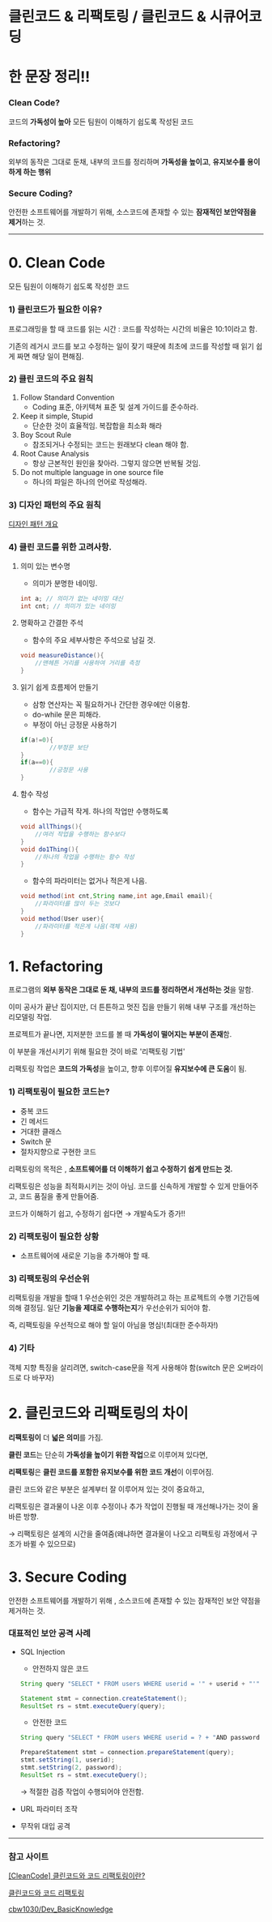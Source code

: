 # 클린코드 & 리팩토링 / 클린코드 & 시큐어코딩

# 한 문장 정리‼️

### Clean Code?

코드의 **가독성이 높아** 모든 팀원이 이해하기 쉽도록 작성된 코드

### Refactoring?

외부의 동작은 그대로 둔채, 내부의 코드를 정리하며 **가독성을 높이고**, **유지보수를 용이하게 하는 행위**

### Secure Coding?

안전한 소프트웨어를 개발하기 위해, 소스코드에 존재할 수 있는 **잠재적인 보안약점을 제거**하는 것.

---

# 0. Clean Code

모든 팀원이 이해하기 쉽도록 작성한 코드 

### 1) 클린코드가 필요한 이유?

프로그래밍을 할 때 코드를 읽는 시간 : 코드를 작성하는 시간의 비율은 10:1이라고 함.

기존의 레거시 코드를 보고 수정하는 일이 잦기 때문에 최초에 코드를 작성할 때 읽기 쉽게 짜면 해당 일이 편해짐.

### 2) 클린 코드의 주요 원칙

1. Follow Standard Convention
    - Coding 표준, 아키텍쳐 표준 및 설계 가이드를 준수하라.
2. Keep it simple, Stupid
    - 단순한 것이 효율적임. 복잡합을 최소화 해라
3. Boy Scout Rule
    - 참조되거나 수정되는 코드는 원래보다 clean 해야 함.
4. Root Cause Analysis
    - 항상 근본적인 원인을 찾아라. 그렇지 않으면 반복될 것임.
5. Do not multiple language in one source file
    - 하나의 파일은 하나의 언어로 작성해라.

### 3) 디자인 패턴의 주요 원칙

[디자인 패턴 개요](../design_pattern/디자인패턴개요.md)

### 4) 클린 코드를 위한 고려사항.

1. 의미 있는 변수명
    - 의미가 분명한 네이밍.

    ```java
    int a; // 의미가 없는 네이밍 대신
    int cnt; // 의미가 있는 네이밍
    ```

2. 명확하고 간결한 주석
    - 함수의 주요 세부사항은 주석으로 남길 것.

    ```java
    void measureDistance(){
    	//맨헤튼 거리를 사용하여 거리를 측정
    }
    ```

3. 읽기 쉽게 흐름제어 만들기
    - 삼항 연산자는 꼭 필요하거나 간단한 경우에만 이용함.
    - do-while 문은 피해라.
    - 부정이 아닌 긍정문 사용하기

    ```java
    if(a!=0){
    		//부정문 보단
    }
    if(a==0){
    		//긍정문 사용
    }
    ```

4. 함수 작성
    - 함수는 가급적 작게. 하나의 작업만 수행하도록

    ```java
    void allThings(){
    	//여러 작업을 수행하는 함수보다
    }
    void do1Thing(){
    	//하나의 작업을 수행하는 함수 작성
    }
    ```

    - 함수의 파라미터는 없거나 적은게 나음.

    ```java
    void method(int cnt,String name,int age,Email email){
    	//파라미터를 많이 두는 것보다
    }
    void method(User user){
    	//파라미터를 적은게 나음(객체 사용)
    }
    ```

# 1. Refactoring

프로그램의 **외부 동작은 그대로 둔 채, 내부의 코드를 정리하면서 개선하는 것**을 말함.

이미 공사가 끝난 집이지만, 더 튼튼하고 멋진 집을 만들기 위해 내부 구조를 개선하는 리모델링 작업.

프로젝트가 끝나면, 지저분한 코드를 볼 때 **가독성이 떨어지는 부분이 존재**함.

이 부분을 개선시키기 위해 필요한 것이 바로 '리팩토링 기법'

리팩토링 작업은 **코드의 가독성**을 높이고, 향후 이루어질 **유지보수에 큰 도움**이 됨.

### 1) 리팩토링이 필요한 코드는?

- 중복 코드
- 긴 메서드
- 거대한 클래스
- Switch 문
- 절차지향으로 구현한 코드

리팩토링의 목적은 , **소프트웨어를 더 이해하기 쉽고 수정하기 쉽게 만드는 것.**

리팩토링은 성능을 최적화시키는 것이 아님. 코드를 신속하게 개발할 수 있게 만들어주고, 코드 품질을 좋게 만들어줌.

코드가 이해하기 쉽고, 수정하기 쉽다면 → 개발속도가 증가!!

### 2) 리팩토링이 필요한 상황

- 소프트웨어에 새로운 기능을 추가해야 할 때.

### 3) 리팩토링의 우선순위

리팩토링을 개발을 할때 1 우선순위인 것은 개발하려고 하는 프로젝트의 수행 기간등에 의해 결정딤. 일단 **기능을 제대로 수행하는지**가 우선순위가 되어야 함.

즉, 리팩토링을 우선적으로 해야 할 일이 아님을 명심!(최대한 준수하자!)

### 4) 기타

객체 지향 특징을 살리려면, switch-case문을 적게 사용해야 함(switch 문은 오버라이드로 다 바꾸자)

# 2. 클린코드와 리팩토링의 차이

**리팩토링이** 더 **넓은 의미**를 가짐.

**클린 코드**는 단순히 **가독성을 높이기 위한 작업**으로 이루어져 있다면, 

**리팩토링**은 **클린 코드를 포함한 유지보수를 위한 코드 개선**이 이루어짐.

클린 코드와 같은 부분은 설계부터 잘 이루어져 있는 것이 중요하고, 

리팩토링은 결과물이 나온 이후 수정이나 추가 작업이 진행될 때 개선해나가는 것이 올바른 방향.

→ 리팩토링은 설계의 시간을 줄여줌(왜냐하면 결과물이 나오고 리팩토링 과정에서 구조가 바뀔 수 있으므로)

# 3. Secure Coding

안전한 소프트웨어를 개발하기 위해 , 소스코드에 존재할 수 있는 잠재적인 보안 약점을 제거하는 것.

### 대표적인 보안 공격 사례

- SQL Injection
    - 안전하지 않은 코드

    ```java
    String query "SELECT * FROM users WHERE userid = '" + userid + "'" + "AND password = '" + password + "'";

    Statement stmt = connection.createStatement();
    ResultSet rs = stmt.executeQuery(query);
    ```

    - 안전한 코드

    ```java
    String query "SELECT * FROM users WHERE userid = ? + "AND password = ?";

    PrepareStatement stmt = connection.prepareStatement(query);
    stmt.setString(1, userid);
    stmt.setString(2, password);
    ResultSet rs = stmt.executeQuery();
    ```

    → 적절한 검증 작업이 수행되어야 안전함.

- URL 파라미터 조작
- 무작위 대입 공격

---

### 참고 사이트

[[CleanCode] 클린코드와 코드 리팩토링이란?](https://beforb.tistory.com/3)

[클린코드와 코드 리팩토링](https://devuna.tistory.com/26)

[cbw1030/Dev_BasicKnowledge](https://github.com/cbw1030/Dev_BasicKnowledge/blob/master/Concept/%ED%81%B4%EB%A6%B0%EC%BD%94%EB%93%9C(Clean%20Code)%20%26%20%EC%8B%9C%ED%81%90%EC%96%B4%EC%BD%94%EB%94%A9(Secure%20Coding).md)